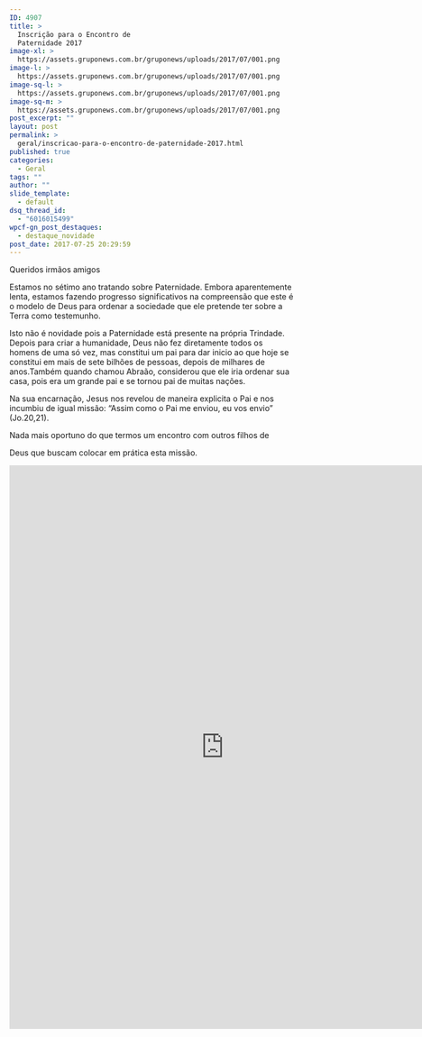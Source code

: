 ```yaml
---
ID: 4907
title: >
  Inscrição para o Encontro de
  Paternidade 2017
image-xl: >
  https://assets.gruponews.com.br/gruponews/uploads/2017/07/001.png
image-l: >
  https://assets.gruponews.com.br/gruponews/uploads/2017/07/001.png
image-sq-l: >
  https://assets.gruponews.com.br/gruponews/uploads/2017/07/001.png
image-sq-m: >
  https://assets.gruponews.com.br/gruponews/uploads/2017/07/001.png
post_excerpt: ""
layout: post
permalink: >
  geral/inscricao-para-o-encontro-de-paternidade-2017.html
published: true
categories:
  - Geral
tags: ""
author: ""
slide_template:
  - default
dsq_thread_id:
  - "6016015499"
wpcf-gn_post_destaques:
  - destaque_novidade
post_date: 2017-07-25 20:29:59
---
```

Queridos irmãos amigos

Estamos no sétimo ano tratando sobre Paternidade. Embora aparentemente lenta, estamos fazendo progresso significativos na compreensão que este é o modelo de Deus para ordenar a sociedade que ele pretende ter sobre a Terra como testemunho.

Isto não é novidade pois a Paternidade está presente na própria Trindade. Depois para criar a humanidade, Deus não fez diretamente todos os homens de uma só vez, mas constitui um pai para dar inicio ao que hoje se constitui em mais de sete bilhões de pessoas, depois de milhares de anos.Também quando chamou Abraão, considerou que ele iria ordenar sua casa, pois era um grande pai e se tornou pai de muitas nações.

Na sua encarnação, Jesus nos revelou de maneira explicita o Pai e nos incumbiu de igual missão: “Assim como o Pai me enviou, eu vos envio” (Jo.20,21).

Nada mais oportuno do que termos um encontro com outros filhos de

Deus que buscam colocar em prática esta missão.

<iframe src="https://docs.google.com/forms/d/e/1FAIpQLScxqZaP20g_9lr14GnEvZAsGUZvyt5l3XMouRvADmFIg6u88Q/viewform?embedded=true" width="760" height="1000" frameborder="0" marginwidth="0" marginheight="0">Carregando…</iframe>
